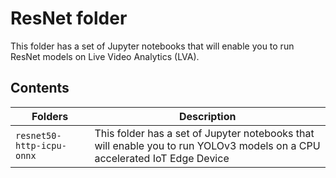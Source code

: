 # ResNet folder
This folder has a set of Jupyter notebooks that will enable you to run ResNet models on Live Video Analytics (LVA).

## Contents

| Folders              		    | Description                                       |
|-------------------------------|---------------------------------------------------|
| `resnet50-http-icpu-onnx`   	| This folder has a set of Jupyter notebooks that will enable you to run YOLOv3 models on a CPU accelerated IoT Edge Device											        |


